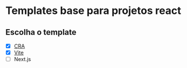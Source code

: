 # Templates base para projetos react

## Escolha o template

- [x] [CRA](./CRA/README.md)
- [x] [Vite](./Vite/README.md)
- [ ] Next.js
